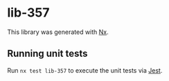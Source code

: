 # lib-357

This library was generated with [Nx](https://nx.dev).

## Running unit tests

Run `nx test lib-357` to execute the unit tests via [Jest](https://jestjs.io).
